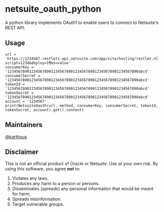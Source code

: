 # netsuite_oauth_python
A python library implements OAuth1 to enable users to connect to Netsuite's REST API.

## Usage
<pre><code>url = 'https://1234567.restlets.api.netsuite.com/app/site/hosting/restlet.nl?script=1234&deploy=1&params=value'
consumerKey = '123456789012345678901234567890123456789012345678901234567890abcd'
consumerSecret = '123456789012345678901234567890123456789012345678901234567890abcd'
tokenId = '123456789012345678901234567890123456789012345678901234567890abcd'
tokenSecret = '123456789012345678901234567890123456789012345678901234567890abcd'
account = '1234567'
print(NetsuiteOauth(url, method, consumerKey, consumerSecret, tokenId, tokenSecret, account).get().content)</code></pre>

## Maintainers

[@karthous](https://github.com/karthous)

## Disclaimer

This is not an official product of Oracle or Netsuite.
Use at your own risk.
By using this software, you agree **not** to:

1. Violates any laws.
2. Produces any harm to a person or persons.
3. Disseminates (spreads) any personal information that would be meant for harm.
4. Spreads misinformation.
5. Target vulnerable groups.
